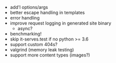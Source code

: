 * add'l options/args
* better escape handling in templates
* error handling
* improve request logging in generated site binary
  * async?
* benchmarking!
* skip it-serves.test if no python >= 3.6
* support custom 404s?
* valgrind (memory leak testing)
* support more content types (images?)
